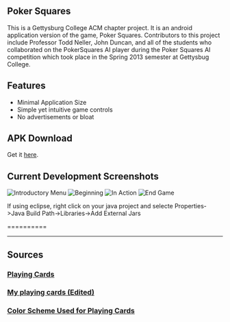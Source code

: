 Poker Squares
-------------------------------
This is a Gettysburg College ACM chapter project. It is an android application version of the game, Poker Squares. Contributors to this project include Professor Todd Neller, John Duncan, and all of the students who collaborated on the PokerSquares AI player during the Poker Squares AI competition which took place in the Spring 2013 semester at Gettysbug College.

Features
-------------------------------

* Minimal Application Size
* Simple yet intuitive game controls
* No advertisements or bloat

APK Download
-------------------------------

Get it [here](https://github.com/JohnDDuncanIII/PokerSquares/blob/master/bin/PokerSquares.apk).

Current Development Screenshots
-------------------------------

![Introductory Menu](http://goput.it/u3ey.png)
![Beginning](http://goput.it/sw64.png)
![In Action](http://goput.it/bxpz.png)
![End Game](http://goput.it/mxsa.png)

If using eclipse, right click on your java project and selecte Properties->Java Build Path->Libraries->Add External Jars

==========

***

Sources
-------------------------------
### [Playing Cards](http://www.jfitz.com/cards/)
### [My playing cards (Edited)](http://cs.gettysburg.edu/~duncjo01/PlayingCards/)
### [Color Scheme Used for Playing Cards](http://clrs.cc/)